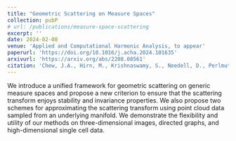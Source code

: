 ```yaml
---
title: "Geometric Scattering on Measure Spaces"
collection: pubP
# url: /publications/measure-space-scattering
excerpt: ''
date: 2024-02-08
venue: 'Applied and Computational Harmonic Analysis, to appear'
paperurl: 'https://doi.org/10.1016/j.acha.2024.101635'
arxivurl: 'https://arxiv.org/abs/2208.08561'
citation: 'Chew, J.A., Hirn, M., Krishnaswamy, S., Needell, D., Perlmutter, M., Steach, H.R., Viswanath, S., Wu, H.-T. Applied and Computational Harmonic Analysis, 2024.'
---
```

We introduce a unified framework for geometric scattering on generic measure spaces and propose a new criterion to ensure that the scattering transform enjoys stability and invariance properties. We also propose two schemes for approximating the scattering transform using point cloud data sampled from an underlying manifold. We demonstrate the flexibility and utility of our methods on three-dimensional images, directed graphs, and high-dimensional single cell data.

<!-- [See paper here](https://analyticalsciencejournals.onlinelibrary.wiley.com/doi/full/10.1002/cem.3119) -->

<!-- Citation: Kazmierczak, N.P.; Chew, J.A.; Michmerhuizen, A.R.; Kim, S.E.; Drees, Z.D.; Rylaarsdam, A.; Thong, T.; Van Laar, L.; Vander Griend, D.A. Sensitivity Limits for Determining 1:1 Binding Constants from Spectrophotometric Titrations via Global Analysis. Journal of Chemometrics, 2019, 33:e3119. -->
